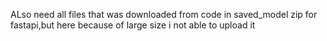 ALso need all files that was downloaded from code in saved_model zip for fastapi,but here because of large size i not able to upload it
